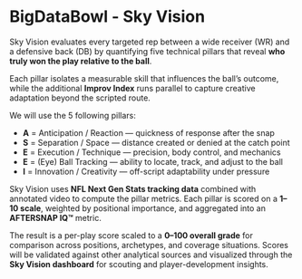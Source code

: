 # BigDataBowl - Sky Vision

Sky Vision evaluates every targeted rep between a wide receiver (WR) and a defensive back (DB) by quantifying five technical pillars that reveal **who truly won the play relative to the ball**.  

Each pillar isolates a measurable skill that influences the ball’s outcome, while the additional **Improv Index** runs parallel to capture creative adaptation beyond the scripted route.

We will use the 5 following pillars:     
- **A** = Anticipation / Reaction — quickness of response after the snap  
- **S** = Separation / Space — distance created or denied at the catch point  
- **E** = Execution / Technique — precision, body control, and mechanics  
- **E** = (Eye) Ball Tracking — ability to locate, track, and adjust to the ball  
- **I** = Innovation / Creativity — off-script adaptability under pressure

Sky Vision uses **NFL Next Gen Stats tracking data** combined with annotated video to compute the pillar metrics. Each pillar is scored on a **1–10 scale**, weighted by positional importance, and aggregated into an **AFTERSNAP IQ™** metric. 

The result is a per-play score scaled to a **0–100 overall grade** for comparison across positions, archetypes, and coverage situations. Scores will be validated against other analytical sources and visualized through the **Sky Vision dashboard** for scouting and player-development insights.
